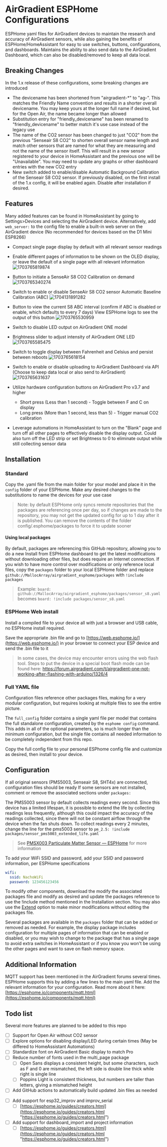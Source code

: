 # AirGradient ESPHome Configurations

ESPHome yaml files for AirGradient devices to maintain the research and accuracy of AirGradient sensors, while also gaining the benefits of ESPHome/HomeAssistant for easy to use switches, buttons, configurations, and dashboards.  Maintains the ability to also send data to the AirGradient Dashboard, which can also be disabled/removed to keep all data local.

## Breaking Changes

In the 1.x release of these configurations, some breaking changes are introduced

* The devicename has been shortened from "airgradient-*" to "ag-".  This matches the Friendly Name convention and results in a shorter overall devicename.  You may keep yours at the longer full name if desired, but for the Open Air, the name became longer than allowed
* Substitution entry for "friendly_devicename" has been renamed to "friendly_devicename" to better match it's use case instead of the legacy use
* The name of the CO2 sensor has been changed to just "CO2" from the previous "Senseair S8 CO2" to shorten overall sensor name length and match other sensors that are named for what they are measuring and not the name of the sensor itself.  This will result in a new sensor registered to your device in HomeAssistant and the previous one will be "Unavailable".  You may need to update any graphs or other dashboard entries with the new CO2 entry
* New switch added to enable/disable Automatic Background Calibration of the Senseair S8 CO2 sensor.  If previously disabled, on the first install of the 1.x config, it will be enabled again.  Disable after installation if desired.

## Features

Many added features can be found in HomeAssistant by going to Settings>Devices and selecting the AirGradient device.  Alternatively, add `web_server:` to the config file to enable a built-in web server on the AirGradient device (No recommended for devices based on the D1 Mini ESP8266)

- Compact single page display by default with all relevant sensor readings
- Enable different pages of information to be shown on the OLED display, or leave the default of a single page with all relevant information
  ![1703765819874](image/README/1703765819874.png)
- Button to initiate a SenseAir S8 CO2 Calibration on demand
  ![1703765340274](image/README/1703765340274.png)
- Switch to enable or disable SenseAir S8 CO2 sensor Automatic Baseline Calibration (ABC)
  ![1704131891282](image/README/1704131891282.png)
- Button to view the current S8 ABC interval (confirm if ABC is disabled or enable, which defaults to every 7 days) View ESPHome logs to see the output of this button
  ![1703765530959](image/README/1703765530959.png)
- Switch to disable LED output on AirGradient ONE model
- Brightness slider to adjust intensity of AirGradient ONE LED
  ![1703765585475](image/README/1703765585475.png)
- Switch to toggle display between Fahrenheit and Celsius and persist between reboots
  ![1703765618154](image/README/1703765618154.png)
- Switch to enable or disable uploading to AirGradient Dashboard via API (Choose to keep data local or also send to AirGradient)
  ![1703765631637](image/README/1703765631637.png)
- Utilize hardware configuration buttons on AirGradient Pro v3.7 and higher

  - Short press (Less than 1 second) - Toggle between F and C on display
  - Long press (More than 1 second, less than 5) - Trigger manual CO2 calibration
- Leverage automations in HomeAssistant to turn on the "Blank" page and turn off all other pages to effectively disable the display output.  Could also turn off the LED strip or set Brightness to 0 to eliminate output while still collecting sensor data

## Installation

### Standard

Copy the .yaml file from the main folder for your model and place it in the `config` folder of your ESPHome.  Make any desired changes to the substitutions to name the devices for your use case

>  Note: by default ESPHome only syncs remote repositories that the packages are referencing once per day, so if changes are made to the repository, you may not get the updated config for up to 1 day after it is published.  You can remove the contents of the folder config/.esphome/packages to force it to update sooner

#### Using local packages

By default, packages are referencing this GitHub repository, allowing you to do a new Install from ESPHome dashboard to get the latest modifications without downloading other files, but does require an Internet connection.  If you wish to have more control over modifications or only reference local files, copy the `packages` folder to your local ESPHome folder and replace `github://MallocArray/airgradient_esphome/packages` with `!include packages`

> Example: `board: github://MallocArray/airgradient_esphome/packages/sensor_s8.yaml` becomes `board: !include packages/sensor_s8.yaml`

### ESPHome Web install

Install a compiled file to your device all with just a browser and USB cable, no ESPHome install required.

Save the appropriate .bin file and go to [https://web.esphome.io/](https://web.esphome.io/) in your browser to connect your ESP device and send the .bin file to it

> In some cases, the device may encounter errors using the web flash tool.  Steps to put the device in a special boot flash mode can be found here:
> https://forum.airgradient.com/t/airgradient-one-not-working-after-flashing-with-arduino/1326/4

### Full YAML file

Configuration files reference other packages files, making for a very modular configuration, but requires looking at multiple files to see the entire picture.

The `full_config` folder contains a single yaml file per model that contains the full standalone configuration, created by the `esphome config` command.  This adds in all of the optional parameters, so is much longer than the minimum configuration, but the single file contains all needed information to be completely independent from this repo.

Copy the full config file to your personal ESPhome config file and customize as desired, then install to your device.

## Configuration

If all original sensors (PMS5003, Senseair S8, SHT4x) are connected, configuration files should be ready
If some sensors are not installed, comment or remove the associated sections under `packages:`

The PMS5003 sensor by default collects readings every second.  Since this device has a limited lifespan, it is possible to extend the life by collecting readings less frequently, although this could impact the accuracy of the readings collected, since there will not be constant airflow through the device when the fan shuts down.  To collect readings every 2 minutes, change the line for the pms5003 sensor to `pm_2.5: !include packages/sensor_pms5003_extended_life.yaml`

> See [PMSX003 Particulate Matter Sensor — ESPHome](https://esphome.io/components/sensor/pmsx003.html#sensor-longevity) for more information

To add your WiFi SSID and password, add your SSID and password information, per ESPHome specifications

```yaml
wifi:
  ssid: NachoWiFi
  password: 123456123456
```

To modify other components, download the modify the associated packages file and modify as desired and update the packages reference to use the !include method mentioned in the Installation section. You may also use the [Extend](https://esphome.io/guides/configuration-types.html#extend) option to make minor modifications without editing the packages file.

Several packages are available in the `packages` folder that can be added or removed as needed.  For example, the display package includes configuration for multiple pages of information that can be enabled or disabled, or you may wish to change to the package that has a single page to avoid extra switches in HomeAssistant or if you know you won't be using the other pages and want to save on flash memory space.

## Additional Information

MQTT support has been mentioned in the AirGradient forums several times.  ESPHome supports this by adding a few lines to the main yaml file. Add the relevant information for your configuration. Read more about it here:
[https://esphome.io/components/mqtt.html](https://esphome.io/components/mqtt.html)

## Todo list

Several more features are planned to be added to this repo

- [ ] Support for Open Air without CO2 sensor
- [ ] Explore options for disabling display/LED during certain times (May be differed to HomeAssistant Automations)
- [ ] Standardize font on AirGradient Basic display to match Pro
- [ ] Reduce number of fonts used in the multi_page package
  - [ ] Open Sans displays a consistent height, but some characters, such as F and 0 are mismatched, the left side is double line thick while right is single line
  - [ ] Poppins Light is consistent thickness, but numbers are taller than letters, giving a mismatched height
- [ ] Add GitHub actions to automatically build updated .bin files as needed

* [ ] Add support for esp32_improv and improv_serial
  * [ ] [https://esphome.io/guides/creators.html](https://esphome.io/guides/creators.html "https://esphome.io/guides/creators.html")
* [ ] Add support for dashboard_import and project information
  * [ ] [https://esphome.io/guides/creators.html](https://esphome.io/guides/creators.html "https://esphome.io/guides/creators.html")
